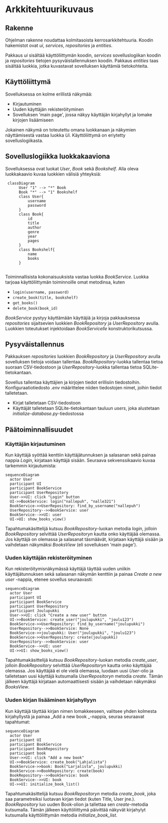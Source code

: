 # Arkkitehtuurikuvaus

## Rakenne

Ohjelman rakenne noudattaa kolmitasoista kerrosarkkitehtuuria.
Koodin hakemistot ovat _ui_, _services_, _repositories_ ja _entities_.

Pakkaus _ui_ sisältää käyttöliittymän koodin, _services_ sovelluslogiikan koodin ja _repositories_ tietojen pysyväistallennuksen koodin. Pakkaus _entities_ taas sisältää luokkia, jotka kuvastavat sovelluksen käyttämiä tietokohteita.

## Käyttöliittymä

Sovelluksessa on kolme erillistä näkymää:
- Kirjautuminen
- Uuden käyttäjän rekisteröityminen
- Sovelluksen 'main page', jossa näkyy käyttäjän kirjahyllyt ja lomake kirjojen lisäämiseen

Jokainen näkymä on toteutettu omana luokkanaan ja näkymien näyttämisestä vastaa luokka _Ui_. Käyttöliittymä on eriytetty sovelluslogiikasta.

## Sovelluslogiikka luokkakaaviona

Sovelluksessa ovat luokat _User_, _Book_ sekä _Bookshelf_. Alla oleva luokkakaavio kuvaa luokkien välisiä yhteyksiä:

```mermaid
 classDiagram
      User "1" --> "*" Book
      Book "*" --> "1" Bookshelf
      class User{
          username
          password
      }
      class Book{
          id
          title
          author
          genre
          year
          pages
      }
      class Bookshelf{
          name
          books
      }
 
```
Toiminnallisista kokonaisuuksista vastaa luokka _BookService_. Luokka tarjoaa käyttöliittymän toiminnoille omat metodinsa, kuten

- `login(username, password)`
- `create_book(title, bookshelf)`
- `get_books()`
- `delete_book(book_id)`

_BookService_ pystyy käyttämään käyttäjiä ja kirjoja pakkauksessa _repositories_ sijaitsevien luokkien _BookRepository_ ja _UserRepository_ avulla. Luokkien toteutukset injektoidaan _BookServicelle_ konstruktorikutsussa.

## Pysyväistallennus

Pakkauksen _repositories_ luokkien _BookRepository_ ja _UserRepository_ avulla sovelluksen tietoja voidaan tallentaa. _BookRepository_-luokka tallentaa tietoa suoraan CSV-tiedostoon ja _UserRepository_-luokka tallentaa tietoa SQLite-tietokantaan.

Sovellus tallentaa käyttäjien ja kirjojen tiedot erillisiin tiedostoihin. Konfiguraatiotiedosto _.env_ määrittelee niiden tiedostojen nimet, joihin tiedot talletetaan.

- Kirjat talletetaan CSV-tiedostoon
- Käyttäjät talletetaan SQLite-tietokantaan tauluun _users_, joka alustetaan _initialize-database.py_-tiedostossa

## Päätoiminnallisuudet

### Käyttäjän kirjautuminen

Kun käyttäjä syöttää kenttiin käyttäjätunnuksen ja salasanan sekä painaa nappia _Login_, kirjataan käyttäjä sisään. Seuraava sekvenssikaavio kuvaa tarkemmin kirjautumista:

```mermaid
sequenceDiagram
  actor User
  participant UI
  participant BookService
  participant UserRepository
  User->>UI: click "Login" button
  UI->>BookService: login("nallepuh", "nalle321")
  BookService->>UserRepository: find_by_username("nallepuh")
  UserRepository-->>BookService: user
  BookService-->>UI: user
  UI->UI: show_books_view()
```

Tapahtumakäsittelijä kutsuu _BookRepository_-luokan metodia _login_, jolloin _BookRepository_ selvittää _UserRepositoryn_ kautta onko käyttäjää olemassa. Jos käyttäjä on olemassa ja salasanat täsmäävät, kirjataan käyttäjä sisään ja vaihdetaan näkymäksi _BooksView_ (eli sovelluksen 'main page').

### Uuden käyttäjän rekisteröityminen

Kun rekisteröitymisnäkymässä käyttäjä täyttää uuden uniikin käyttäjätunnuksen sekä salasanan näkymän kenttiin ja painaa _Create a new user_ -nappia, etenee sovellus seuraavasti:

```mermaid
sequenceDiagram
  actor User
  participant UI
  participant BookService
  participant UserRepository
  participant Joulupukki
  User->>UI: click "Create a new user" button
  UI->>BookService: create_user("joulupukki", "joulu123")
  BookService->>UserRepository: find_by_username("joulupukki")
  UserRepository-->>BookService: None
  BookService->>joulupukki: User("joulupukki", "joulu123")
  BookService->>UserRepository: create(joulupukki)
  UserRepository-->>BookService: user
  BookService-->>UI: user
  UI->>UI: show_books_view()
```

Tapahtumakäsittelijä kutsuu _BookRepository_-luokan metodia _create_user_, jolloin _BookRepository_ selvittää _UserRepositoryn_ kautta onko käyttäjää olemassa. Jos käyttäjää ei ole vielä olemassa, luodaan uusi _User_-olio ja talletetaan uusi käyttäjä kutsumalla _UserRepositoryn_ metodia _create_. Tämän jälkeen käyttäjä kirjataan automaattisesti sisään ja vaihdetaan näkymäksi _BooksView_.

### Uuden kirjan lisääminen kirjahyllyyn

Kun käyttäjä täyttää kirjan nimen lomakkeeseen, valitsee yhden kolmesta kirjahyllystä ja painaa _Add a new book _-nappia, seuraa seuraavat tapahtumat:

```mermaid
sequenceDiagram
  actor User
  participant UI
  participant BookService
  participant BookRepository
  participant book
  User->>UI: click "Add a new book"
  UI->>BookService: create_book("Lahjalista")
  BookService->>book: Book("Larjalista", joulupukki)
  BookService->>BookRepository: create(book)
  BookRepository-->>BookService: book
  BookService-->>UI: book 
  UI->>UI: initialize_book_list()
```

Tapahtumakäsittelijä kutsuu _BookRepositoryn_ metodia _create_book_, joka saa parametreiksi luotavan kirjan tiedot (kuten Title, User jne.). _BookRepository_ luo uuden Book-olion ja tallettaa sen _create_-metodia kutsumalla. Tämän jälkeen käyttöliittymä päivittää näkyvät kirjahylyt kutsumalla käyttöliittymän metodia _initialize_book_list_.
